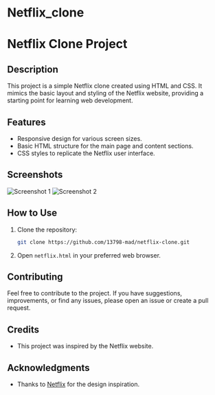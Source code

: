# Netflix_clone
# Netflix Clone Project

## Description

This project is a simple Netflix clone created using HTML and CSS. It mimics the basic layout and styling of the Netflix website, providing a starting point for learning web development.

## Features

- Responsive design for various screen sizes.
- Basic HTML structure for the main page and content sections.
- CSS styles to replicate the Netflix user interface.

## Screenshots

![Screenshot 1](<img width="1438" alt="Screenshot 2024-02-09 at 3 09 28 AM" src="https://github.com/13798-mad/Netflix_clone/assets/78782347/b3e04e41-9ab8-49fa-a3ad-a56ff6a59c5c">
)
![Screenshot 2](<img width="1440" alt="Screenshot 2024-02-09 at 3 13 38 AM" src="https://github.com/13798-mad/Netflix_clone/assets/78782347/fad8608d-d605-46d0-81ed-8870fec67ab5">
)

## How to Use

1. Clone the repository:

    ```bash
    git clone https://github.com/13798-mad/netflix-clone.git
    ```

2. Open `netflix.html` in your preferred web browser.

## Contributing

Feel free to contribute to the project. If you have suggestions, improvements, or find any issues, please open an issue or create a pull request.

## Credits

- This project was inspired by the Netflix website.


## Acknowledgments

- Thanks to [Netflix](https://www.netflix.com/) for the design inspiration.


